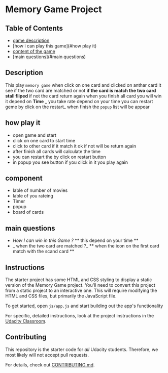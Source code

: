 # Memory Game Project

## Table of Contents

* [game description](#Description)
* [how i can play this game](#how play it)
* [content of the game](#component)
* [main questions](#main questions)

## Description

This play `memory game` when click on one card and clicked on anthar card it see if the two card are matched or not 
**if the card is match the two card stall fliped** if not the card return again when you finish all card you will win it depend on **Time**
_ you take rate depend on your time you can restart geme by click on the restart_ when finish the `popup` list will be appear

## how play it

* open game and start
* click on one card to start time 
* click to other card if it match it ok if not will be return again
* after finish all cards will calculate the time 
* you can restart the by click on restart button
* in popup you see button if you click in it you play again

## component

* lable of number of movies
* lable of you rateing 
* Timer
* popup 
* board of cards

## main questions

* _How I can win in this Game ?_
    ** this depend on your time **
* _ when the two card are matched ?_
    ** when the icon on the first card match with the scand card **

## Instructions

The starter project has some HTML and CSS styling to display a static version of the Memory Game project. You'll need to convert this project from a static project to an interactive one. This will require modifying the HTML and CSS files, but primarily the JavaScript file.

To get started, open `js/app.js` and start building out the app's functionality

For specific, detailed instructions, look at the project instructions in the [Udacity Classroom](https://classroom.udacity.com/me).

## Contributing

This repository is the starter code for _all_ Udacity students. Therefore, we most likely will not accept pull requests.

For details, check out [CONTRIBUTING.md](CONTRIBUTING.md).
